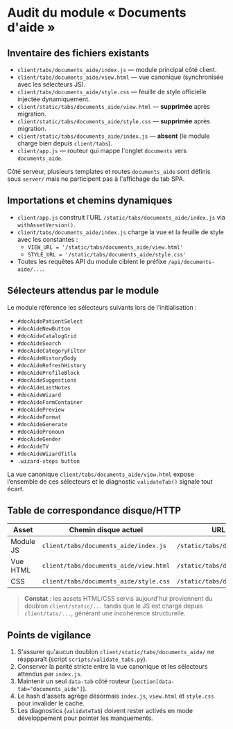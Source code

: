 # Audit du module « Documents d'aide »

## Inventaire des fichiers existants

- `client/tabs/documents_aide/index.js` — module principal côté client.
- `client/tabs/documents_aide/view.html` — vue canonique (synchronisée avec les sélecteurs JS).
- `client/tabs/documents_aide/style.css` — feuille de style officielle injectée dynamiquement.
- `client/static/tabs/documents_aide/view.html` — **supprimée** après migration.
- `client/static/tabs/documents_aide/style.css` — **supprimée** après migration.
- `client/static/tabs/documents_aide/index.js` — **absent** (le module charge bien depuis `client/tabs`).
- `client/app.js` — routeur qui mappe l'onglet `documents` vers `documents_aide`.

Côté serveur, plusieurs templates et routes `documents_aide` sont définis sous `server/` mais ne participent pas à l'affichage du tab SPA.

## Importations et chemins dynamiques

- `client/app.js` construit l'URL `/static/tabs/documents_aide/index.js` via `withAssetVersion()`.
- `client/tabs/documents_aide/index.js` charge la vue et la feuille de style avec les constantes :
  - `VIEW_URL = '/static/tabs/documents_aide/view.html'`
  - `STYLE_URL = '/static/tabs/documents_aide/style.css'`
- Toutes les requêtes API du module ciblent le préfixe `/api/documents-aide/...`.

## Sélecteurs attendus par le module

Le module référence les sélecteurs suivants lors de l'initialisation :

- `#docAidePatientSelect`
- `#docAideNewButton`
- `#docAideCatalogGrid`
- `#docAideSearch`
- `#docAideCategoryFilter`
- `#docAideHistoryBody`
- `#docAideRefreshHistory`
- `#docAideProfileBlock`
- `#docAideSuggestions`
- `#docAideLastNotes`
- `#docAideWizard`
- `#docAideFormContainer`
- `#docAidePreview`
- `#docAideFormat`
- `#docAideGenerate`
- `#docAidePronoun`
- `#docAideGender`
- `#docAideTV`
- `#docAideWizardTitle`
- `.wizard-steps button`

La vue canonique `client/tabs/documents_aide/view.html` expose l’ensemble de ces sélecteurs et le diagnostic `validateTab()` signale tout écart.

## Table de correspondance disque/HTTP

| Asset | Chemin disque actuel | URL HTTP résolue |
| --- | --- | --- |
| Module JS | `client/tabs/documents_aide/index.js` | `/static/tabs/documents_aide/index.js` |
| Vue HTML | `client/tabs/documents_aide/view.html` | `/static/tabs/documents_aide/view.html` |
| CSS | `client/tabs/documents_aide/style.css` | `/static/tabs/documents_aide/style.css` |

> **Constat** : les assets HTML/CSS servis aujourd'hui proviennent du doublon `client/static/...` tandis que le JS est chargé depuis `client/tabs/...`, générant une incohérence structurelle.

## Points de vigilance

1. S'assurer qu'aucun doublon `client/static/tabs/documents_aide/` ne réapparaît (script `scripts/validate_tabs.py`).
2. Conserver la parité stricte entre la vue canonique et les sélecteurs attendus par `index.js`.
3. Maintenir un seul `data-tab` côté routeur (`section[data-tab="documents_aide"]`).
4. Le hash d'assets agrège désormais `index.js`, `view.html` et `style.css` pour invalider le cache.
5. Les diagnostics (`validateTab`) doivent rester activés en mode développement pour pointer les manquements.
